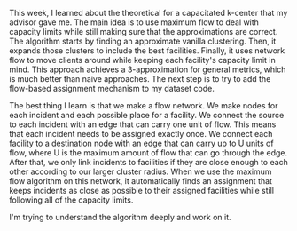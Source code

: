   
This week, I learned about the theoretical for a capacitated k-center that my advisor gave me. The main idea is to use maximum flow to deal with capacity limits while still making sure that the approximations are correct. The algorithm starts by finding an approximate vanilla clustering. Then, it expands those clusters to include the best facilities. Finally, it uses network flow to move clients around while keeping each facility's capacity limit in mind. This approach achieves a 3-approximation for general metrics, which is much better than naive approaches. The next step is to try to add the flow-based assignment mechanism to my dataset code.

The best thing I learn is that we make a flow network. We make nodes for each incident and each possible place for a facility. We connect the source to each incident with an edge that can carry one unit of flow. This means that each incident needs to be assigned exactly once. We connect each facility to a destination node with an edge that can carry up to U units of flow, where U is the maximum amount of flow that can go through the edge. After that, we only link incidents to facilities if they are close enough to each other according to our larger cluster radius. When we use the maximum flow algorithm on this network, it automatically finds an assignment that keeps incidents as close as possible to their assigned facilities while still following all of the capacity limits.

I'm trying to understand the algorithm deeply and work on it. 

